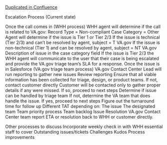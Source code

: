[Duplicated in Confluence](https://vfs.atlassian.net/wiki/spaces/Contact/pages/1857880538/Legacy+VEO+Escalation+Process)

Escalation Process (Current state)

Once the call comes in (WHH process)
WHH agent will determine if the call is related to VA.gov:
Record Type = Non-compliant
Case Category = Other
Agent will determine if the issue is Tier 1 or Tier 2/3
If the issue is technical (Tier 2/3) and can’t be resolved by agent, subject = T VA.gov
If the issue is non-technical (Tier 1) and can be resolved by agent, subject = NT VA.gov
Description of issue in the case category field
If the issue is Tier 2/3 the WHH agent will communicate to the user that their case is being escalated and provide the VA.gov triage team’s SLA for a response.
Once the issue is in Salesforce (VA.gov triage team process)
VA.gov Contact Center Lead will run reporting to gather new issues
Review reporting
Ensure that all viable information has been collected for triage, design, or product teams.
If not, contact customer directly
Customer will be contacted only to gather proper details if any were missed.
If so, proceed to next steps
Determine if issue can be handled by triage team
If not, determine the VA team that does handle the issue.
If yes, proceed to next steps
Figure out the turnaround time for follow up
Different TAT depending on:
The issue
The designated team
Team priority process
Team backlog
Issue Resolution
VA.gov Contact Center team report ETA or resolution back to WHH or customer directly.

Other processes to discuss
Incorporate weekly check in with WHH essential staff to cover
Outstanding issues/tickets
Challenges
Kudos
Process improvements
